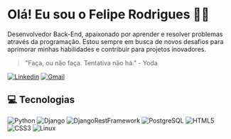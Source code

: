 # Olá! Eu sou o Felipe Rodrigues 👋🏻

Desenvolvedor Back-End, apaixonado por aprender e resolver problemas através da programação. Estou sempre em busca de novos desafios para aprimorar minhas habilidades e contribuir para projetos inovadores.

> "Faça, ou não faça. Tentativa não há." - Yoda

[![Linkedin](https://img.shields.io/badge/LinkedIn-0077B5?style=for-the-badge&logo=linkedin&logoColor=white)](https://www.linkedin.com/in/ferfafe/)
[![Gmail](https://img.shields.io/badge/Gmail-D14836?style=for-the-badge&logo=gmail&logoColor=white)](mailto:felipe.rs991@gmail.com)

## 💻 Tecnologias

![Python](https://img.shields.io/badge/Python-3776AB?style=for-the-badge&logo=python&logoColor=white)
![Django](https://img.shields.io/badge/Django-092E20?style=for-the-badge&logo=django&logoColor=white)
![DjangoRestFramework](https://img.shields.io/badge/django--rest--framework-blue?style=for-the-badge&labelColor=333333&logo=django&logoColor=white&color=blue)
![PostgreSQL](https://img.shields.io/badge/PostgreSQL-316192?style=for-the-badge&logo=postgresql&logoColor=white)
![HTML5](https://img.shields.io/badge/HTML5-E34F26?style=for-the-badge&logo=html5&logoColor=white)
![CSS3](https://img.shields.io/badge/CSS3-1572B6?style=for-the-badge&logo=css3&logoColor=white)
![Linux](https://img.shields.io/badge/Linux-FCC624?style=for-the-badge&logo=linux&logoColor=black)

